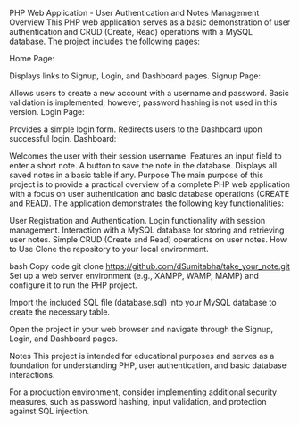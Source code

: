 PHP Web Application - User Authentication and Notes Management
Overview
This PHP web application serves as a basic demonstration of user authentication and CRUD (Create, Read) operations with a MySQL database. The project includes the following pages:

Home Page:

Displays links to Signup, Login, and Dashboard pages.
Signup Page:

Allows users to create a new account with a username and password.
Basic validation is implemented; however, password hashing is not used in this version.
Login Page:

Provides a simple login form.
Redirects users to the Dashboard upon successful login.
Dashboard:

Welcomes the user with their session username.
Features an input field to enter a short note.
A button to save the note in the database.
Displays all saved notes in a basic table if any.
Purpose
The main purpose of this project is to provide a practical overview of a complete PHP web application with a focus on user authentication and basic database operations (CREATE and READ). The application demonstrates the following key functionalities:

User Registration and Authentication.
Login functionality with session management.
Interaction with a MySQL database for storing and retrieving user notes.
Simple CRUD (Create and Read) operations on user notes.
How to Use
Clone the repository to your local environment.

bash
Copy code
git clone https://github.com/dSumitabha/take_your_note.git
Set up a web server environment (e.g., XAMPP, WAMP, MAMP) and configure it to run the PHP project.

Import the included SQL file (database.sql) into your MySQL database to create the necessary table.

Open the project in your web browser and navigate through the Signup, Login, and Dashboard pages.

Notes
This project is intended for educational purposes and serves as a foundation for understanding PHP, user authentication, and basic database interactions.

For a production environment, consider implementing additional security measures, such as password hashing, input validation, and protection against SQL injection.
